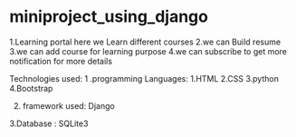 # miniproject_using_django

1.Learning portal here we Learn different courses
2.we can Build resume
3.we can add course for learning purpose
4.we can subscribe to get more notification for more details

Technologies used:
  1 .programming Languages: 1.HTML 
                            2.CSS
                            3.python
                            4.Bootstrap
                            
 2. framework used:    Django
 
 3.Database  :    SQLite3
 
 
 
